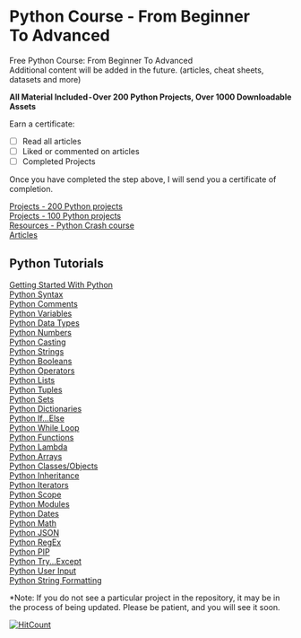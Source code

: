# Python Course - From Beginner To Advanced
Free Python Course: From Beginner To Advanced <br>
Additional content will be added in the future. (articles, cheat sheets, datasets and more)

**All Material Included - Over 200 Python Projects, Over 1000 Downloadable Assets**

Earn a certificate: <br>
- [ ] Read all articles
- [ ] Liked or commented on articles
- [ ] Completed Projects

Once you have completed the step above, I will send you a certificate of completion. <br> 

[Projects - 200 Python projects](https://github.com/natnew/200-Projects-For-Beginners-Using-Python-Series)<br>
[Projects - 100 Python projects](https://github.com/natnew/100-Python-Projects)<br>
[Resources - Python Crash course](https://github.com/natnew/Python-Crash-Course-For-Beginners)<br>
[Articles](https://medium.com/@natashanewbold)<br>

## Python Tutorials 
[Getting Started With Python](https://github.com/natnew/Python-Course)<br>
[Python Syntax](https://github.com/natnew/Python-Course)<br>
[Python Comments](https://github.com/natnew/Python-Course)<br>
[Python Variables](https://github.com/natnew/Python-Course)<br>
[Python Data Types](https://github.com/natnew/Python-Course)<br>
[Python Numbers](https://github.com/natnew/Python-Course)<br>
[Python Casting](https://github.com/natnew/Python-Course)<br>
[Python Strings](https://github.com/natnew/Python-Course)<br>
[Python Booleans](https://github.com/natnew/Python-Course)<br>
[Python Operators](https://github.com/natnew/Python-Course)<br>
[Python Lists](https://github.com/natnew/Python-Course)<br>
[Python Tuples](https://github.com/natnew/Python-Course)<br>
[Python Sets](https://github.com/natnew/Python-Course)<br>
[Python Dictionaries](https://github.com/natnew/Python-Course)<br>
[Python If...Else](https://github.com/natnew/Python-Course)<br>
[Python While Loop](https://github.com/natnew/Python-Course)<br>
[Python Functions](https://github.com/natnew/Python-Course)<br>
[Python Lambda](https://github.com/natnew/Python-Course)<br>
[Python Arrays](https://github.com/natnew/Python-Course)<br>
[Python Classes/Objects](https://github.com/natnew/Python-Course)<br>
[Python Inheritance](https://github.com/natnew/Python-Course)<br>
[Python Iterators](https://github.com/natnew/Python-Course)<br>
[Python Scope](https://github.com/natnew/Python-Course)<br>
[Python Modules](https://github.com/natnew/Python-Course)<br>
[Python Dates](https://github.com/natnew/Python-Course)<br>
[Python Math](https://github.com/natnew/Python-Course)<br>
[Python JSON](https://github.com/natnew/Python-Course)<br>
[Python RegEx](https://github.com/natnew/Python-Course)<br>
[Python PIP](https://github.com/natnew/Python-Course)<br>
[Python Try...Except](https://github.com/natnew/Python-Course)<br>
[Python User Input](https://github.com/natnew/Python-Course)<br>
[Python String Formatting](https://github.com/natnew/Python-Course)<br>


*Note: If you do not see a particular project in the repository, it may be in the process of being updated. Please be patient, and you will see it soon. 

[![HitCount](http://hits.dwyl.com/natnew/natnew/Python-Course.md.svg)](http://hits.dwyl.com/natnew/natnew/Python-Course/edit/main/README.md) 


